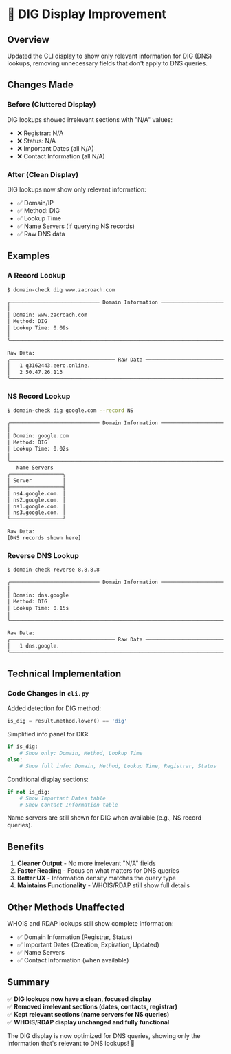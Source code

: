 # 🔧 DIG Display Improvement

## Overview

Updated the CLI display to show only relevant information for DIG (DNS) lookups, removing unnecessary fields that don't apply to DNS queries.

## Changes Made

### Before (Cluttered Display)
DIG lookups showed irrelevant sections with "N/A" values:
- ❌ Registrar: N/A
- ❌ Status: N/A
- ❌ Important Dates (all N/A)
- ❌ Contact Information (all N/A)

### After (Clean Display)
DIG lookups now show only relevant information:
- ✅ Domain/IP
- ✅ Method: DIG
- ✅ Lookup Time
- ✅ Name Servers (if querying NS records)
- ✅ Raw DNS data

## Examples

### A Record Lookup
```bash
$ domain-check dig www.zacroach.com

╭───────────────────────────── Domain Information ─────────────────────────────╮
│                                                                              │
│ Domain: www.zacroach.com                                                     │
│ Method: DIG                                                                  │
│ Lookup Time: 0.09s                                                           │
│                                                                              │
╰──────────────────────────────────────────────────────────────────────────────╯

Raw Data:
╭────────────────────────────────── Raw Data ──────────────────────────────────╮
│   1 q3162443.eero.online.                                                    │
│   2 50.47.26.113                                                             │
╰──────────────────────────────────────────────────────────────────────────────╯
```

### NS Record Lookup
```bash
$ domain-check dig google.com --record NS

╭───────────────────────────── Domain Information ─────────────────────────────╮
│                                                                              │
│ Domain: google.com                                                           │
│ Method: DIG                                                                  │
│ Lookup Time: 0.02s                                                           │
│                                                                              │
╰──────────────────────────────────────────────────────────────────────────────╯
   Name Servers    
╭─────────────────╮
│ Server          │
├─────────────────┤
│ ns4.google.com. │
│ ns2.google.com. │
│ ns1.google.com. │
│ ns3.google.com. │
╰─────────────────╯

Raw Data:
[DNS records shown here]
```

### Reverse DNS Lookup
```bash
$ domain-check reverse 8.8.8.8

╭───────────────────────────── Domain Information ─────────────────────────────╮
│                                                                              │
│ Domain: dns.google                                                           │
│ Method: DIG                                                                  │
│ Lookup Time: 0.15s                                                           │
│                                                                              │
╰──────────────────────────────────────────────────────────────────────────────╯

Raw Data:
╭────────────────────────────────── Raw Data ──────────────────────────────────╮
│   1 dns.google.                                                              │
╰──────────────────────────────────────────────────────────────────────────────╯
```

## Technical Implementation

### Code Changes in `cli.py`

Added detection for DIG method:
```python
is_dig = result.method.lower() == 'dig'
```

Simplified info panel for DIG:
```python
if is_dig:
    # Show only: Domain, Method, Lookup Time
else:
    # Show full info: Domain, Method, Lookup Time, Registrar, Status
```

Conditional display sections:
```python
if not is_dig:
    # Show Important Dates table
    # Show Contact Information table
```

Name servers are still shown for DIG when available (e.g., NS record queries).

## Benefits

1. **Cleaner Output** - No more irrelevant "N/A" fields
2. **Faster Reading** - Focus on what matters for DNS queries
3. **Better UX** - Information density matches the query type
4. **Maintains Functionality** - WHOIS/RDAP still show full details

## Other Methods Unaffected

WHOIS and RDAP lookups still show complete information:
- ✅ Domain Information (Registrar, Status)
- ✅ Important Dates (Creation, Expiration, Updated)
- ✅ Name Servers
- ✅ Contact Information (when available)

## Summary

✅ **DIG lookups now have a clean, focused display**  
✅ **Removed irrelevant sections (dates, contacts, registrar)**  
✅ **Kept relevant sections (name servers for NS queries)**  
✅ **WHOIS/RDAP display unchanged and fully functional**

The DIG display is now optimized for DNS queries, showing only the information that's relevant to DNS lookups! 🎯

